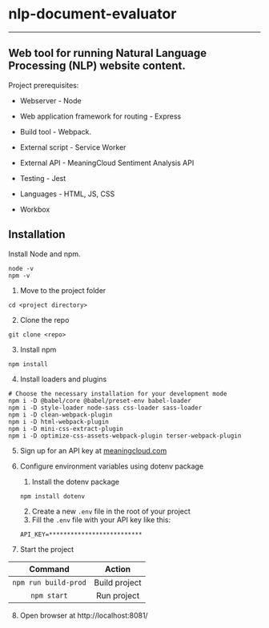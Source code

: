 # nlp-document-evaluator
_________________________________________________________________________________________________________________________
Web tool for running Natural Language Processing (NLP) website content.
-------------------------------------------------------------------------------------------------------------------------



Project prerequisites:  

* Webserver - Node

* Web application framework for routing - Express

* Build tool - Webpack.

* External script - Service Worker 

* External API - MeaningCloud Sentiment Analysis API 

* Testing - Jest

* Languages - HTML, JS, CSS

* Workbox

## Installation
Install Node and npm.
```
node -v
npm -v
```

1. Move to the project folder
```
cd <project directory>
```
2. Clone the repo
```
git clone <repo>
```
3. Install npm
```
npm install
```
4. Install loaders and plugins
```
# Choose the necessary installation for your development mode
npm i -D @babel/core @babel/preset-env babel-loader
npm i -D style-loader node-sass css-loader sass-loader
npm i -D clean-webpack-plugin
npm i -D html-webpack-plugin
npm i -D mini-css-extract-plugin
npm i -D optimize-css-assets-webpack-plugin terser-webpack-plugin
```
5. Sign up for an API key at [meaningcloud.com](https://www.meaningcloud.com/developer/create-account)

6. Configure environment variables using dotenv package
	1. Install the dotenv package
	```
	npm install dotenv
	```
	2. Create a new `.env` file in the root of your project
	3. Fill the `.env` file with your API key like this:
	```
	API_KEY=**************************
	```
7. Start the project

Command | Action
:------------: | :-------------:
`npm run build-prod` | Build project
`npm start` | Run project

8. Open browser at http://localhost:8081/
